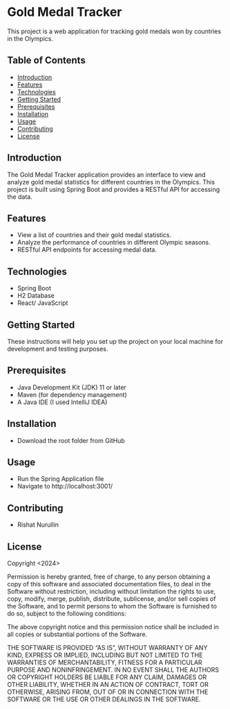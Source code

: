 # Gold Medal Tracker

This project is a web application for tracking gold medals won by countries in the Olympics.

## Table of Contents

- [Introduction](#introduction)
- [Features](#features)
- [Technologies](#technologies)
- [Getting Started](#getting-started)
- [Prerequisites](#prerequisites)
- [Installation](#installation)
- [Usage](#usage)
- [Contributing](#contributing)
- [License](#license)

## Introduction

The Gold Medal Tracker application provides an interface to view and analyze gold medal statistics for different countries in the Olympics. This project is built using Spring Boot and provides a RESTful API for accessing the data.


## Features

- View a list of countries and their gold medal statistics.
- Analyze the performance of countries in different Olympic seasons.
- RESTful API endpoints for accessing medal data.

## Technologies
- Spring Boot
- H2 Database
- React/ JavaScript 
## Getting Started

These instructions will help you set up the project on your local machine for development and testing purposes.

## Prerequisites

- Java Development Kit (JDK) 11 or later
- Maven (for dependency management)
- A Java IDE (I used IntelliJ IDEA)

## Installation
- Download the root folder from GitHub

## Usage
- Run the Spring Application file
- Navigate to http://localhost:3001/ 

## Contributing
- Rishat Nurullin

## License
Copyright <2024> <Rishat Nurullin>

Permission is hereby granted, free of charge, to any person obtaining a copy of this software and associated documentation files, to deal in the Software without restriction, including without limitation the rights to use, copy, modify, merge, publish, distribute, sublicense, and/or sell copies of the Software, and to permit persons to whom the Software is furnished to do so, subject to the following conditions:

The above copyright notice and this permission notice shall be included in all copies or substantial portions of the Software.

THE SOFTWARE IS PROVIDED “AS IS”, WITHOUT WARRANTY OF ANY KIND, EXPRESS OR IMPLIED, INCLUDING BUT NOT LIMITED TO THE WARRANTIES OF MERCHANTABILITY, FITNESS FOR A PARTICULAR PURPOSE AND NONINFRINGEMENT. IN NO EVENT SHALL THE AUTHORS OR COPYRIGHT HOLDERS BE LIABLE FOR ANY CLAIM, DAMAGES OR OTHER LIABILITY, WHETHER IN AN ACTION OF CONTRACT, TORT OR OTHERWISE, ARISING FROM, OUT OF OR IN CONNECTION WITH THE SOFTWARE OR THE USE OR OTHER DEALINGS IN THE SOFTWARE.

